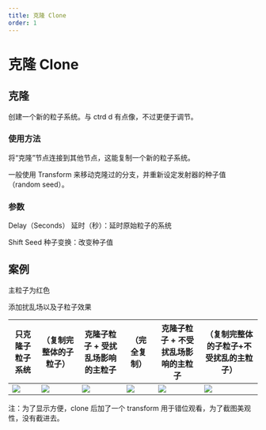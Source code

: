 ```yaml
---
title: 克隆 Clone
order: 1
---
```


# 克隆 Clone

## 克隆

创建一个新的粒子系统。与 ctrd d 有点像，不过更便于调节。

### 使用方法

将“克隆”节点连接到其他节点，这能复制一个新的粒子系统。

一般使用 Transform 来移动克隆过的分支，并重新设定发射器的种子值（random seed）。

### 参数

Delay（Seconds） 延时（秒）：延时原始粒子的系统

Shift Seed 种子变换：改变种子值

## 案例

主粒子为红色

添加扰乱场以及子粒子效果

| 只克隆子粒子系统                               | （复制完整体的子粒子）                         | 克隆子粒子 + 受扰乱场影响的主粒子              | （完全复制）                                   | 克隆子粒子 + 不受扰乱场影响的主粒子            | （复制完整体的子粒子+不受扰乱的主粒子）        |
| ---------------------------------------------- | ---------------------------------------------- | ---------------------------------------------- | ---------------------------------------------- | ---------------------------------------------- | ---------------------------------------------- |
| ![](http://cdn.yuelili.com/202020140134-e.png) | ![](http://cdn.yuelili.com/202020140135-6.png) | ![](http://cdn.yuelili.com/202020140149-x.png) | ![](http://cdn.yuelili.com/202020140153-x.png) | ![](http://cdn.yuelili.com/202020140152-Q.png) | ![](http://cdn.yuelili.com/202020140152-P.png) |

注：为了显示方便，clone 后加了一个 transform 用于错位观看，为了截图美观性，没有截进去。
